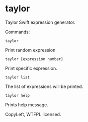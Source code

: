 # taylor
Taylor Swift expression generator.


Commands:

    taylor
Print random expression.

    taylor [expression number]
Print specific expression.
       
    taylor list
The list of expressions will be printed.

    taylor help
Prints help message.

CopyLeft, WTFPL licensed.
